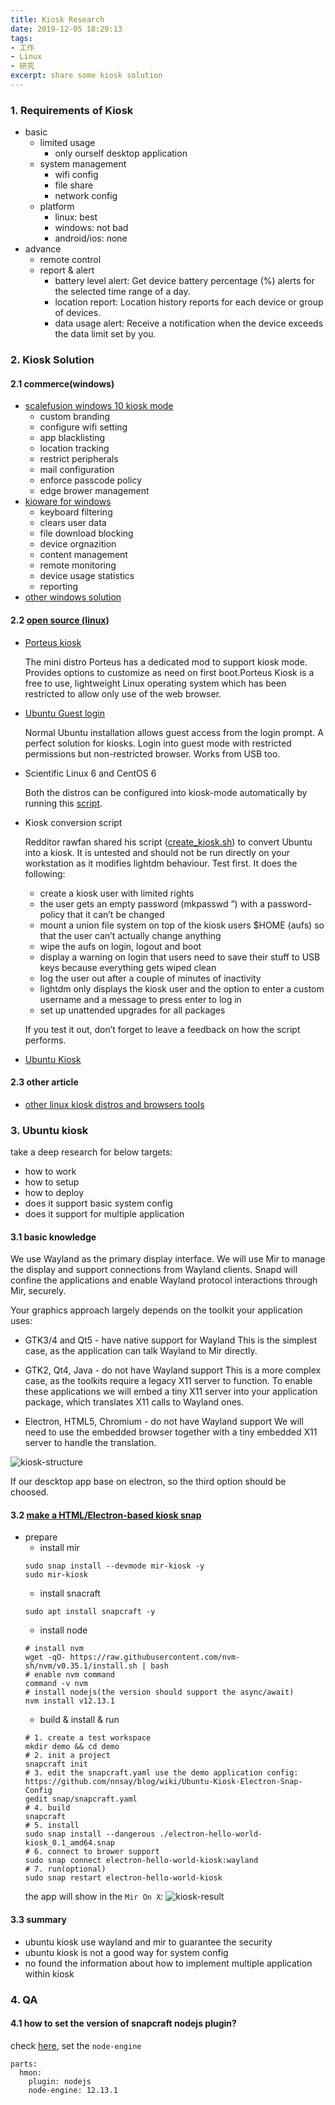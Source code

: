 ```yaml
---
title: Kiosk Research
date: 2019-12-05 18:29:13
tags: 
- 工作
- Linux
- 研究
excerpt: share some kiosk solution
---
```


### 1. Requirements of Kiosk
- basic
    - limited usage
        - only ourself desktop application
    - system management
        - wifi config
        - file share
        - network config
    - platform
        - linux: best
        - windows: not bad
        - android/ios: none
- advance
    - remote control
    - report & alert
        - battery level alert: Get device battery percentage (%) alerts for the selected time range of a day.
        - location report: Location history reports for each device or group of devices.
        - data usage alert: Receive a notification when the device exceeds the data limit set by you.

### 2. Kiosk Solution
#### 2.1 commerce(windows)
- [scalefusion windows 10 kiosk mode](https://scalefusion.com/windows-10-kiosk-mode)
    - custom branding
    - configure wifi setting
    - app blacklisting
    - location tracking
    - restrict peripherals
    - mail configuration
    - enforce passcode policy
    - edge brower management
- [kioware for windows](https://www.kioware.com/windows.aspx)
    - keyboard filtering
    - clears user data
    - file download blocking
    - device orgnazition
    - content management
    - remote monitoring
    - device usage statistics
    - reporting
- [other windows solution](http://techgenix.com/windows-kiosk-mode-solutions/)

#### 2.2 [open source (linux)](http://tuxdiary.com/2014/11/05/linux-distros-for-kiosks/)
- [Porteus kiosk](http://porteus-kiosk.org/)

    The mini distro Porteus has a dedicated mod to support kiosk mode. Provides options to customize as need on first boot.Porteus Kiosk is a free to use, lightweight Linux operating system which has been restricted to allow only use of the web browser.
    
- [Ubuntu Guest login](http://www.ubuntu.com/)
    
    Normal Ubuntu installation allows guest access from the login prompt. A perfect solution for kiosks. Login into guest mode with restricted permissions but non-restricted browser. Works from USB too.

- Scientific Linux 6 and CentOS 6

    Both the distros can be configured into kiosk-mode automatically by running this [script](http://www.marcinwilk.eu/sl/make-kiosk.sh).
    
- Kiosk conversion script
    
    Redditor rawfan shared his script ([create_kiosk.sh](https://gist.github.com/5bba6c9b6425a42b4ea1)) to convert Ubuntu into a kiosk. It is untested and should not be run directly on your workstation as it modifies lightdm behaviour. Test first. It does the following:
    - create a kiosk user with limited rights
    - the user gets an empty password (mkpasswd ”) with a password-policy that it can’t be changed
    - mount a union file system on top of the kiosk users $HOME (aufs) so that the user can’t actually change anything
    - wipe the aufs on login, logout and boot
    - display a warning on login that users need to save their stuff to USB keys because everything gets wiped clean
    - log the user out after a couple of minutes of inactivity
    - lightdm only displays the kiosk user and the option to enter a custom username and a message to press enter to log in
    - set up unattended upgrades for all packages

    If you test it out, don’t forget to leave a feedback on how the script performs.
- [Ubuntu Kiosk](https://tutorials.ubuntu.com/tutorial/secure-ubuntu-kiosk#0)

#### 2.3 other article
- [other linux kiosk distros and browsers tools](https://www.how2shout.com/tools/free-open-source-linux-kiosk-distros-browsers.html)

### 3. Ubuntu kiosk
take a deep research for below targets:
- how to work
- how to setup
- how to deploy
- does it support basic system config
- does it support for multiple application

#### 3.1 basic knowledge
We use Wayland as the primary display interface. We will use Mir to manage the display and support connections from Wayland clients. Snapd will confine the applications and enable Wayland protocol interactions through Mir, securely.

Your graphics approach largely depends on the toolkit your application uses:

- GTK3/4 and Qt5 - have native support for Wayland
This is the simplest case, as the application can talk Wayland to Mir directly.

- GTK2, Qt4, Java - do not have Wayland support
This is a more complex case, as the toolkits require a legacy X11 server to function. To enable these applications we will embed a tiny X11 server into your application package, which translates X11 calls to Wayland ones.

- Electron, HTML5, Chromium - do not have Wayland support
We will need to use the embedded browser together with a tiny embedded X11 server to handle the translation.

![kiosk-structure](kiosk-structure.png)

If our descktop app base on electron, so the third option should be choosed.

#### 3.2 [make a HTML/Electron-based kiosk snap](https://tutorials.ubuntu.com/tutorial/electron-kiosk#0)
- prepare
    - install mir
    ```
    sudo snap install --devmode mir-kiosk -y
    sudo mir-kiosk
    ```
    - install snacraft
    ```
    sudo apt install snapcraft -y
    ```
    - install node
    ```
    # install nvm
    wget -qO- https://raw.githubusercontent.com/nvm-sh/nvm/v0.35.1/install.sh | bash
    # enable nvm command
    command -v nvm
    # install nodejs(the version should support the async/await)
    nvm install v12.13.1
    ```
    - build & install & run
    ```
    # 1. create a test workspace
    mkdir demo && cd demo
    # 2. init a project
    snapcraft init
    # 3. edit the snapcraft.yaml use the demo application config: https://github.com/nnsay/blog/wiki/Ubuntu-Kiosk-Electron-Snap-Config
    gedit snap/snapcraft.yaml
    # 4. build
    snapcraft
    # 5. install
    sudo snap install --dangerous ./electron-hello-world-kiosk_0.1_amd64.snap
    # 6. connect to brower support
    sudo snap connect electron-hello-world-kiosk:wayland
    # 7. run(optional)
    sudo snap restart electron-hello-world-kiosk
    ```
    the app will show in the `Mir On X`:
    ![kiosk-result](kiosk-result.png)
    
#### 3.3 summary
- ubuntu kiosk use wayland and mir to guarantee the security
- ubuntu kiosk is not a good way for system config
- no found the information about how to implement multiple application within kiosk

### 4. QA
#### 4.1  how to set the version of snapcraft nodejs plugin?
check [here](https://github.com/search?q=filename%3Asnapcraft.yaml+%22plugin%3A+nodejs%22&type=Code), set the `node-engine`
```
parts:
  hmon:
    plugin: nodejs
    node-engine: 12.13.1
```